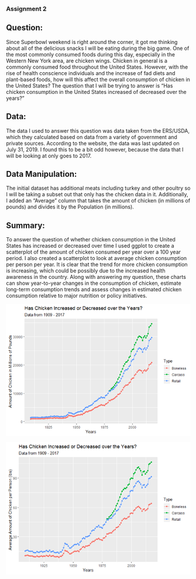 ### Assignment 2

## Question:

Since Superbowl weekend is right around the corner, it got me thinking
about all of the delicious snacks I will be eating during the big game.
One of the most commonly consumed foods during this day, especially in
the Western New York area, are chicken wings. Chicken in general is a
commonly consumed food throughout the United States. However, with the
rise of health conscience individuals and the increase of fad diets and
plant-based foods, how will this affect the overall consumption of
chicken in the United States? The question that I will be trying to
answer is “Has chicken consumption in the United States increased of
decreased over the years?”

## Data:

The data I used to answer this question was data taken from the
ERS/USDA, which they calculated based on data from a variety of
government and private sources. According to the website, the data was
last updated on July 31, 2019. I found this to be a bit odd however,
because the data that I will be looking at only goes to 2017.

## Data Manipulation:

The initial dataset has additional meats including turkey and other
poultry so I will be taking a subset out that only has the chicken data
in it. Additionally, I added an “Average” column that takes the amount of
chicken (in millions of pounds) and divides it by the Population (in
millions).

## Summary:

To answer the question of whether chicken consumption in the United
States has increased or decreased over time I used ggplot to create a
scatterplot of the amount of chicken consumed per year over a 100 year
period. I also created a scatterplot to look at average chicken
consumption per person per year. It is clear that the trend for more
chicken consumption is increasing, which could be possibly due to the
increased health awareness in the country. Along with answering my
question, these charts can show year-to-year changes in the consumption
of chicken, estimate long-term consumption trends and assess changes in
estimated chicken consumption relative to major nutrition or policy
initiatives.

![](Assignment2_files/figure-gfm/Chicken%20Consumption%20per%20Year%20-1.png)<!-- -->

![](Assignment2_files/figure-gfm/Average%20Chicken%20Consumption%20per%20Person%20per%20Year-1.png)<!-- -->

